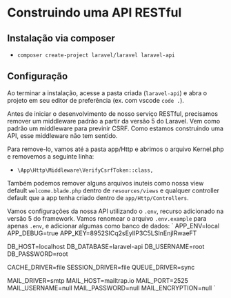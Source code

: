 # Construindo uma API RESTful
## Instalação via composer
* `composer create-project laravel/laravel laravel-api`

## Configuração
Ao terminar a instalação, acesse a pasta criada (`laravel-api`) e abra o projeto em seu editor de preferência (ex. com vscode `code .`).

Antes de iniciar o desenvolvimento de nosso serviço RESTful, precisamos remover um middleware padrão a partir da versão 5 do Laravel. Vem como padrão um middleware para previnir CSRF. Como estamos construindo uma API, esse middleware não tem sentido.

Para remove-lo, vamos até a pasta app/Http e abrimos o arquivo Kernel.php e removemos a seguinte linha:
* `\App\Http\Middleware\VerifyCsrfToken::class,`

Também podemos remover alguns arquivos inuteis como nossa view default `welcome.blade.php` dentro de `resources/views` e qualquer controller default que a app tenha criado dentro de `app/Http/Controllers`.

Vamos configurações da nossa API utilizando o `.env`, recurso adicionado na versão 5 do framework. Vamos renomear o arquivo `.env.example` para apenas `.env`, e adicionar algumas como banco de dados:
`
APP_ENV=local
APP_DEBUG=true
APP_KEY=8952SICq2sEylIP3C5LSInEnjIRwaeFT

DB_HOST=localhost
DB_DATABASE=laravel-api
DB_USERNAME=root
DB_PASSWORD=root

CACHE_DRIVER=file
SESSION_DRIVER=file
QUEUE_DRIVER=sync

MAIL_DRIVER=smtp
MAIL_HOST=mailtrap.io
MAIL_PORT=2525
MAIL_USERNAME=null
MAIL_PASSWORD=null
MAIL_ENCRYPTION=null
`
